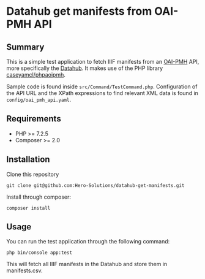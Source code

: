 # Datahub get manifests from OAI-PMH API

## Summary

This is a simple test application to fetch IIIF manifests from an [OAI-PMH](https://www.openarchives.org/pmh/) API, more specifically the [Datahub](https://github.com/thedatahub/Datahub). It makes use of the PHP library [caseyamcl/phpaoipmh](https://github.com/caseyamcl/phpoaipmh).

Sample code is found inside ```src/Command/TestCommand.php```. Configuration of the API URL and the XPath expressions to find relevant XML data is found in ```config/oai_pmh_api.yaml```.

## Requirements

- PHP >= 7.2.5
- Composer >= 2.0

## Installation

Clone this repository
```
git clone git@github.com:Hero-Solutions/datahub-get-manifests.git
```

Install through composer:
```
composer install
```

## Usage

You can run the test application through the following command:
```
php bin/console app:test
```

This will fetch all IIIF manifests in the Datahub and store them in manifests.csv.
